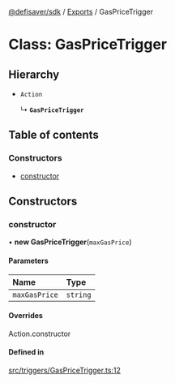 [@defisaver/sdk](../README.md) / [Exports](../modules.md) / GasPriceTrigger

# Class: GasPriceTrigger

## Hierarchy

- `Action`

  ↳ **`GasPriceTrigger`**

## Table of contents

### Constructors

- [constructor](GasPriceTrigger.md#constructor)

## Constructors

### constructor

• **new GasPriceTrigger**(`maxGasPrice`)

#### Parameters

| Name | Type |
| :------ | :------ |
| `maxGasPrice` | `string` |

#### Overrides

Action.constructor

#### Defined in

[src/triggers/GasPriceTrigger.ts:12](https://github.com/defisaver/defisaver-sdk/blob/7ebb702/src/triggers/GasPriceTrigger.ts#L12)
